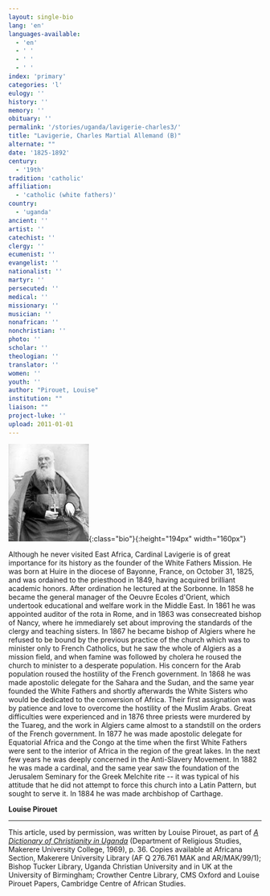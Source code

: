 ```yaml
---
layout: single-bio
lang: 'en'
languages-available:
  - 'en'
  - ' '
  - ' '
  - ' '
index: 'primary'
categories: 'l'
eulogy: ''
history: ''
memory: ''
obituary: ''
permalink: '/stories/uganda/lavigerie-charles3/'
title: "Lavigerie, Charles Martial Allemand (B)"
alternate: ""
date: '1825-1892'
century:
  - '19th'
tradition: 'catholic'
affiliation:
  - 'catholic (white fathers)'
country:
  - 'uganda'
ancient: ''
artist: ''
catechist: ''
clergy: ''
ecumenist: ''
evangelist: ''
nationalist: ''
martyr: ''
persecuted: ''
medical: ''
missionary: ''
musician: ''
nonafrican: ''
nonchristian: ''
photo: ''
scholar: ''
theologian: ''
translator: ''
women: ''
youth: ''
author: "Pirouet, Louise"
institution: ""
liaison: ""
project-luke: ''
upload: 2011-01-01
---
```


![](/images/bio-pics/uganda/lavigerie-charles3/Charles_Lavigerie-small.jpg){:class="bio"}{:height="194px" width="160px"}

Although he never visited East Africa, Cardinal Lavigerie is of great importance for its history as the founder of the White Fathers Mission. He was born at Huire in the diocese of Bayonne, France, on October 31, 1825, and was ordained to the priesthood in 1849, having acquired brilliant academic honors. After ordination he lectured at the Sorbonne. In 1858 he became the general manager of the Oeuvre Ecoles d'Orient, which undertook educational and welfare work in the Middle East. In 1861 he was appointed auditor of  the rota in Rome, and in 1863 was consecreated bishop of Nancy, where he immediarely set about improving the standards of the clergy and teaching sisters. In 1867 he became bishop of Algiers where he refused to be bound by the previous practice of the church which was to minister only to French Catholics, but he saw the whole of Algiers as a mission field, and when famine was followed by cholera he roused the church to minister to a desperate population. His concern for the Arab population roused the hostility of the French government. In 1868 he was made apostolic delegate for the Sahara and the Sudan, and the same year founded the White Fathers and shortly afterwards the White Sisters who would be dedicated to the conversion of Africa. Their first assignation was by patience and love to overcome the hostility of the Muslim Arabs. Great difficulties were experienced and in 1876 three priests were murdered by the Tuareg, and the work in Algiers came almost to a standstill on the orders of the French government. In 1877 he was made apostolic delegate for Equatorial Africa and the Congo at the time when the first White Fathers were sent to the interior of Africa in the region of the great lakes. In the next few years he was deeply concerned in the Anti-Slavery Movement. In 1882 he was made a cardinal, and the same year saw the foundation of the Jerusalem Seminary for the Greek Melchite rite -- it was typical of his attitude that he did not attempt to force this church into a Latin Pattern, but sought to serve it. In 1884 he was made archbishop of Carthage.

**Louise Pirouet**

---

This article, used by permission, was written by Louise Pirouet, as part of [*A Dictionary of Christianity in Uganda*](../pirouet-foreword/) (Department of Religious Studies, Makerere University College, 1969), p. 36. Copies available at Africana Section, Makerere University Library (AF Q 276.761 MAK and AR/MAK/99/1); Bishop Tucker Library, Uganda Christian University and in UK at the University of Birmingham; Crowther Centre Library, CMS Oxford and Louise Pirouet Papers, Cambridge Centre of African Studies.